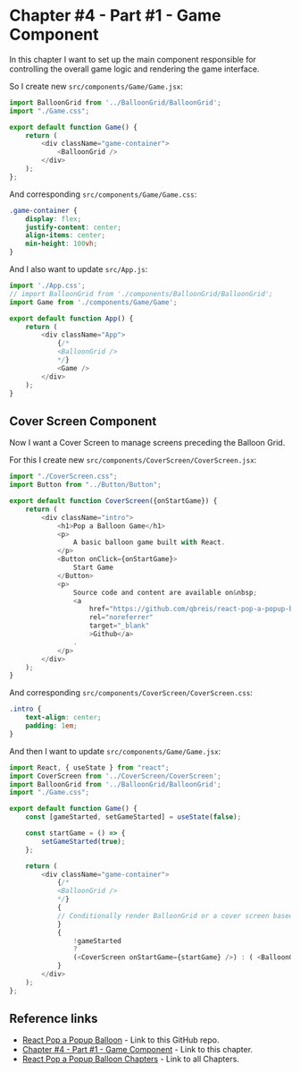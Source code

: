 # Chapter #4 - Part #1 - Game Component

In this chapter I want to set up the main component responsible for controlling the overall game logic and rendering the game interface.

So I create new `src/components/Game/Game.jsx`:

```js
import BalloonGrid from '../BalloonGrid/BalloonGrid';
import "./Game.css";

export default function Game() {
    return (
        <div className="game-container">
            <BalloonGrid />
        </div>
    );
};
```

And corresponding `src/components/Game/Game.css`:

```css
.game-container {
    display: flex;
    justify-content: center;
    align-items: center;
    min-height: 100vh;
}
```

And I also want to update `src/App.js`:

```js
import './App.css';
// import BalloonGrid from './components/BalloonGrid/BalloonGrid';
import Game from './components/Game/Game';

export default function App() {
    return (
        <div className="App">
            {/*
            <BalloonGrid />
            */}
            <Game />
        </div>
    );
}
```

## Cover Screen Component

Now I want a Cover Screen to manage screens preceding the Balloon Grid.

For this I create new `src/components/CoverScreen/CoverScreen.jsx`:

```js
import "./CoverScreen.css";
import Button from "../Button/Button";

export default function CoverScreen({onStartGame}) {
    return (
        <div className="intro">
            <h1>Pop a Balloon Game</h1>
            <p>
                A basic balloon game built with React.
            </p>
            <Button onClick={onStartGame}>
                Start Game
            </Button>
            <p>
                Source code and content are available on&nbsp;
                <a 
                    href="https://github.com/qbreis/react-pop-a-popup-balloon" 
                    rel="noreferrer" 
                    target="_blank"
                    >Github</a>
                .
            </p>
        </div>
    );
}
```

And corresponding `src/components/CoverScreen/CoverScreen.css`:

```css
.intro {
    text-align: center;
    padding: 1em;
}
```

And then I want to update `src/components/Game/Game.jsx`:

```js
import React, { useState } from "react";
import CoverScreen from '../CoverScreen/CoverScreen';
import BalloonGrid from '../BalloonGrid/BalloonGrid';
import "./Game.css";

export default function Game() {
    const [gameStarted, setGameStarted] = useState(false);

    const startGame = () => {
        setGameStarted(true);
    };

    return (
        <div className="game-container">
            {/*
            <BalloonGrid />
            */}
            {
            // Conditionally render BalloonGrid or a cover screen based on gameStarted
            }
            {
                !gameStarted 
                ? 
                (<CoverScreen onStartGame={startGame} />) : ( <BalloonGrid /> )
            }
        </div>
    );
};
```

## Reference links

- [React Pop a Popup Balloon](https://github.com/qbreis/react-pop-a-popup-balloon/) - Link to this GitHub repo.
- [Chapter #4 - Part #1 - Game Component](https://github.com/qbreis/react-pop-a-popup-balloon/tree/main-chapter-04-part-1) - Link to this chapter.
- [React Pop a Popup Balloon Chapters](https://github.com/qbreis/react-pop-a-popup-balloon/tree/main/documentation/walkthrough) - Link to all Chapters.